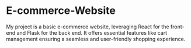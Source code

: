 # E-commerce-Website
 My project is a basic e-commerce website, leveraging React for the front-end and Flask for the back end. It offers essential features like cart management ensuring a seamless and user-friendly shopping experience.

